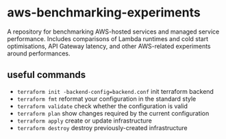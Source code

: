 # aws-benchmarking-experiments

A repository for benchmarking AWS-hosted services and managed service performance. Includes comparisons of Lambda runtimes and cold start optimisations, API Gateway latency, and other AWS-related experiments around performances.

## useful commands

- `terraform init -backend-config=backend.conf` init terraform backend
- `terraform fmt` reformat your configuration in the standard style
- `terraform validate` check whether the configuration is valid
- `terraform plan` show changes required by the current configuration
- `terraform apply` create or update infrastructure
- `terraform destroy` destroy previously-created infrastructure
